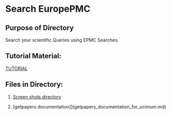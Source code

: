 # Search EuropePMC

## Purpose of Directory 
Search your scientific  Queries using EPMC Searches. 

## Tutorial Material:
[TUTORIAL](eupmc_documentation.md)
 

## Files in Directory:

1. [Screen shots directory](./assets/)

2. [getpapers documentation]](getpapers_documentation_for_ocimum.md)




